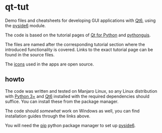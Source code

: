 # qt-tut

Demo files and cheatsheets for developing GUI applications with [Qt6](https://www.qt.io/product/qt6), using the [pyside6](https://pypi.org/project/PySide6/) module.

The code is based on the tutorial pages of [Qt for Python](https://doc.qt.io/qtforpython-6/index.html) and [pythonguis](https://www.pythonguis.com/pyside6/).

The files are named after the corresponding tutorial section where the introduced functionality is covered. Links to the exact tutorial page can be found in the source files.

The [icons](https://store.kde.org/p/2068651) used in the apps are open source.

## howto

The code was written and tested on Manjaro Linux, so any Linux distribution with [Python 3+](https://docs.python.org/3/using/index.html) and [Qt6](https://doc.qt.io/qt-6/get-and-install-qt.html) installed with the required dependencies should suffice. You can install these from the package manager.

The code should *somewhat* work on Windows as well, you can find installation guides through the links above.

You will need the [pip](https://packaging.python.org/en/latest/tutorials/installing-packages/) python package manager to set up [pyside6](https://pypi.org/project/PySide6/).
